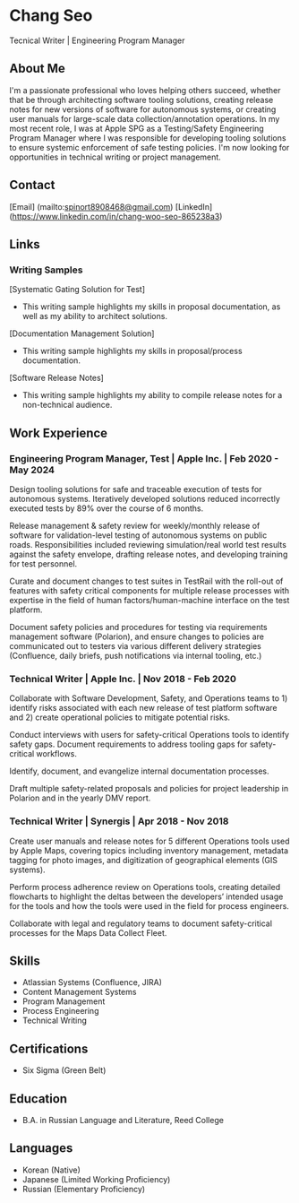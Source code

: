 # Chang Seo
Tecnical Writer | Engineering Program Manager

## About Me

I'm a passionate professional who loves helping others succeed, whether that be through architecting software tooling solutions, creating release notes for new versions of software for autonomous systems, or creating user manuals for large-scale data collection/annotation operations. In my most recent role, I was at Apple SPG as a Testing/Safety Engineering Program Manager where I was responsible for developing tooling solutions to ensure systemic enforcement of safe testing policies. I'm now looking for opportunities in technical writing or project management.

## Contact

[Email] (mailto:spinort8908468@gmail.com)
[LinkedIn] (https://www.linkedin.com/in/chang-woo-seo-865238a3)

## Links

### Writing Samples

[Systematic Gating Solution for Test]

- This writing sample highlights my skills in proposal documentation, as well as my ability to architect solutions.

[Documentation Management Solution]

- This writing sample highlights my skills in proposal/process documentation.

[Software Release Notes]

- This writing sample highlights my ability to compile release notes for a non-technical audience.

## Work Experience

### Engineering Program Manager, Test | Apple Inc. | Feb 2020 - May 2024

Design tooling solutions for safe and traceable execution of tests for autonomous systems.  Iteratively developed solutions reduced incorrectly executed tests by 89% over the course of 6 months.

Release management & safety review for weekly/monthly release of software for validation-level testing of autonomous systems on public roads. Responsibilities included reviewing simulation/real world test results against the safety envelope, drafting release notes, and developing training for test personnel.

Curate and document changes to test suites in TestRail with the roll-out of features with safety critical components for multiple release processes with expertise in the field of human factors/human-machine interface on the test platform.

Document safety policies and procedures for testing via requirements management software (Polarion), and ensure changes to policies are communicated out to testers via various different delivery strategies (Confluence, daily briefs, push notifications via internal tooling, etc.)

### Technical Writer | Apple Inc. | Nov 2018 - Feb 2020

Collaborate with Software Development, Safety, and Operations teams to 1) identify risks associated with each new release of test platform software and 2) create operational policies to mitigate potential risks.

Conduct interviews with users for safety-critical Operations tools to identify safety gaps. Document requirements to address tooling gaps for safety-critical workflows.

Identify, document, and evangelize internal documentation processes.

Draft multiple safety-related proposals and policies for project leadership in Polarion and in the yearly DMV report.

### Technical Writer | Synergis | Apr 2018 - Nov 2018

Create user manuals and release notes for 5 different Operations tools used by Apple Maps, covering topics including inventory management, metadata tagging for photo images, and digitization of geographical elements (GIS systems).

Perform process adherence review on Operations tools, creating detailed flowcharts to highlight the deltas between the developers’ intended usage for the tools and how the tools were used in the field for process engineers.

Collaborate with legal and regulatory teams to document safety-critical processes for the Maps Data Collect Fleet.

## Skills

- Atlassian Systems (Confluence, JIRA)
- Content Management Systems
- Program Management
- Process Engineering
- Technical Writing

## Certifications

- Six Sigma (Green Belt)

## Education

- B.A. in Russian Language and Literature, Reed College

## Languages

- Korean (Native)
- Japanese (Limited Working Proficiency)
- Russian (Elementary Proficiency)
  
